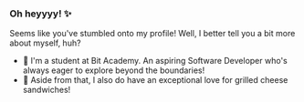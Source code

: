 ### Oh heyyyy! ✨

Seems like you've stumbled onto my profile! Well, I better tell you a bit more about myself, huh?

- 🌟 I'm a student at Bit Academy. An aspiring Software Developer who's always eager to explore beyond the boundaries!
- 🥪 Aside from that, I also do have an exceptional love for grilled cheese sandwiches!

